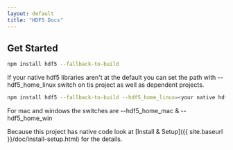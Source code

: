 ```yaml
---
layout: default
title: "HDF5 Docs"
---
```


## Get Started

```bash
npm install hdf5 --fallback-to-build
```
If your native hdf5 libraries aren't at the default 
you can set the path with --hdf5_home_linux switch on tis project as well as 
dependent projects.

```bash
npm install hdf5 --fallback-to-build --hdf5_home_linux=<your native hdf path>
```
For mac and windows the switches are --hdf5_home_mac & --hdf5_home_win

Because this project has native code look at [Install & Setup]({{ site.baseurl }}/doc/install-setup.html) for the details.

